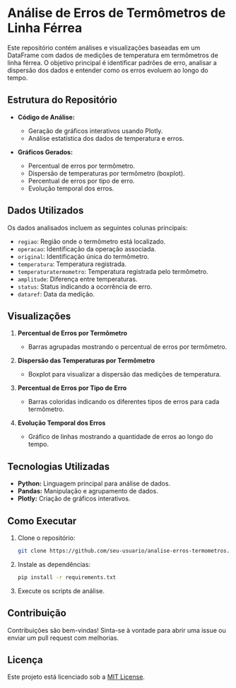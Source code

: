 [](https://www.gov.br/transportes/pt-br/assuntos/noticias/2022/08/novo-terminal-ferroviario-em-rio-verde-go-vai-movimentar-3-5-milhoes-de-toneladas-por-ano/terminal_rumo_rioverde.jpeg)
# Análise de Erros de Termômetros de Linha Férrea

Este repositório contém análises e visualizações baseadas em um DataFrame com dados de medições de temperatura em termômetros de linha férrea. O objetivo principal é identificar padrões de erro, analisar a dispersão dos dados e entender como os erros evoluem ao longo do tempo.

## Estrutura do Repositório

- **Código de Análise:**
  - Geração de gráficos interativos usando Plotly.
  - Análise estatística dos dados de temperatura e erros.

- **Gráficos Gerados:**
  - Percentual de erros por termômetro.
  - Dispersão de temperaturas por termômetro (boxplot).
  - Percentual de erros por tipo de erro.
  - Evolução temporal dos erros.

## Dados Utilizados

Os dados analisados incluem as seguintes colunas principais:
- `regiao`: Região onde o termômetro está localizado.
- `operacao`: Identificação da operação associada.
- `original`: Identificação única do termômetro.
- `temperatura`: Temperatura registrada.
- `temperaturatermometro`: Temperatura registrada pelo termômetro.
- `amplitude`: Diferença entre temperaturas.
- `status`: Status indicando a ocorrência de erro.
- `dataref`: Data da medição.

## Visualizações

1. **Percentual de Erros por Termômetro**
   - Barras agrupadas mostrando o percentual de erros por termômetro.

2. **Dispersão das Temperaturas por Termômetro**
   - Boxplot para visualizar a dispersão das medições de temperatura.

3. **Percentual de Erros por Tipo de Erro**
   - Barras coloridas indicando os diferentes tipos de erros para cada termômetro.

4. **Evolução Temporal dos Erros**
   - Gráfico de linhas mostrando a quantidade de erros ao longo do tempo.

## Tecnologias Utilizadas

- **Python:** Linguagem principal para análise de dados.
- **Pandas:** Manipulação e agrupamento de dados.
- **Plotly:** Criação de gráficos interativos.

## Como Executar

1. Clone o repositório:
   ```bash
   git clone https://github.com/seu-usuario/analise-erros-termometros.git
   ```

2. Instale as dependências:
   ```bash
   pip install -r requirements.txt
   ```

3. Execute os scripts de análise.

## Contribuição

Contribuições são bem-vindas! Sinta-se à vontade para abrir uma issue ou enviar um pull request com melhorias.

## Licença

Este projeto está licenciado sob a [MIT License](LICENSE).
